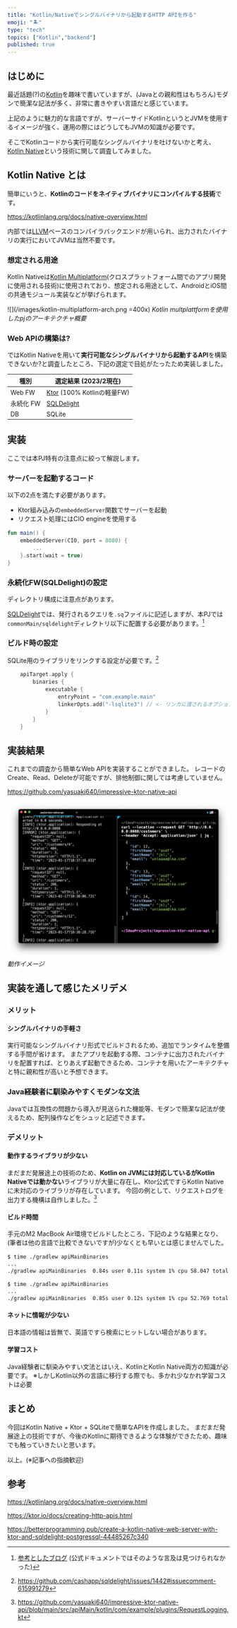 ```yaml
---
title: "Kotlin/Nativeでシングルバイナリから起動するHTTP APIを作る"
emoji: "🏝️"
type: "tech"
topics: ["Kotlin","backend"]
published: true
---
```


## はじめに

最近話題(?)の[Kotlin](https://kotlinlang.org/)を趣味で書いていますが、(Javaとの親和性はもちろん)モダンで簡潔な記法が多く、非常に書きやすい言語だと感じています。

上記のように魅力的な言語ですが、サーバーサイドKotlinというとJVMを使用するイメージが強く、運用の際にはどうしてもJVMの知識が必要です。

そこでKotlinコードから実行可能なシングルバイナリを吐けないかと考え、[Kotlin Native](https://kotlinlang.org/docs/native-overview.html)という技術に関して調査してみました。

## Kotlin Native とは

簡単にいうと、**Kotlinのコードをネイティブバイナリにコンパイルする技術**です。

https://kotlinlang.org/docs/native-overview.html

内部では[LLVM](https://llvm.org/)ベースのコンパイラバックエンドが用いられ、出力されたバイナリの実行においてJVMは当然不要です。

### 想定される用途

Kotlin Nativeは[Kotlin Multiplatform](https://kotlinlang.org/docs/multiplatform.html)(クロスプラットフォーム間でのアプリ開発に使用される技術)に使用されており、想定される用途として、AndroidとiOS間の共通モジュール実装などが挙げられます。

![](/images/kotlin-multiplatform-arch.png =400x)
*Kotlin multplattformを使用したpjのアーキテクチャ概要*

### Web APIの構築は?

ではKotlin Nativeを用いて**実行可能なシングルバイナリから起動するAPI**を構築できないか?と調査したところ、下記の選定で目処がたったため実装しました。

| 種別      | 選定結果 (2023/2現在)                                               |
| --------- | -----------------------------------------------------------------|
| Web FW    | [Ktor](https://ktor.io/) (100% Kotlinの軽量FW)                    |
| 永続化 FW | [SQLDelight](https://cashapp.github.io/sqldelight/2.0.0-alpha05/) |
| DB        | SQLite                                                           |

## 実装

ここでは本PJ特有の注意点に絞って解説します。

### サーバーを起動するコード

以下の2点を満たす必要があります。

- Ktor組み込みの`embeddedServer`関数でサーバーを起動
- リクエスト処理にはCIO engineを使用する

```kotlin:条件を満たすMain.kt
fun main() {
    embeddedServer(CIO, port = 8080) {
        ...
    }.start(wait = true)
}
```

### 永続化FW(SQLDelight)の設定

ディレクトリ構成に注意点があります。

[SQLDelight](https://cashapp.github.io/sqldelight/2.0.0-alpha05/)では、発行されるクエリを`.sq`ファイルに記述しますが、本PJでは`commonMain/sqldelight`ディレクトリ以下に配置する必要があります。[^1]

### ビルド時の設定

SQLite用のライブラリをリンクする設定が必要です。[^2]

```kts:build.gradle.kts
    apiTarget.apply {
        binaries {
            executable {
                entryPoint = "com.example.main"
                linkerOpts.add("-lsqlite3") // <- リンカに渡されるオプションを追加
            }
        }
    }
```

## 実装結果

これまでの調査から簡単なWeb APIを実装することができました。
レコードのCreate、Read、Deleteが可能ですが、排他制御に関しては考慮していません。

https://github.com/yasuaki640/impressive-ktor-native-api

![](/images/dousa-img.png)
*動作イメージ*

## 実装を通して感じたメリデメ

### メリット

#### シングルバイナリの手軽さ

実行可能なシングルバイナリ形式でビルドされるため、追加でランタイムを整備する手間が省けます。
またアプリを起動する際、コンテナに出力されたバイナリを配置すれば、とりあえず起動できるため、コンテナを用いたアーキテクチャと特に親和性が高いと予想できます。

### Java経験者に馴染みやすくモダンな文法

Javaでは互換性の問題から導入が見送られた機能等、モダンで簡潔な記法が使えるため、配列操作などをシュッと記述できます。

### デメリット

#### 動作するライブラリが少ない

まだまだ発展途上の技術のため、**Kotlin on JVMには対応しているがKotlin Nativeでは動かない**ライブラリが大量に存在し、Ktor公式ですらKotlin Nativeに未対応のライブラリが存在しています。
今回の例として、リクエストログを出力する機構は自作しました。[^3]

[^1]: [参考としたブログ](https://betterprogramming.pub/create-a-kotlin-native-web-server-with-ktor-and-sqldelight-postgressql-44485267c340#:~:text=plugin%20(ll.%2021).-,SQLDelight%20files%20always%20have%20to%20be%20in%20commonMain%20module%20otherwise%20the%20plugin%20will%20not%20find%20them.%20All%20other%20code%20can%20be%20in%20a%20module%20of%20your%20liking%20e.g.%20nativeMain.,-The%20first%20part) (公式ドキュメントではそのような言及は見つけられなかった)
[^2]: https://github.com/cashapp/sqldelight/issues/1442#issuecomment-615991279
[^3]: https://github.com/yasuaki640/impressive-ktor-native-api/blob/main/src/apiMain/kotlin/com/example/plugins/RequestLogging.kt

#### ビルド時間

手元のM2 MacBook Air環境でビルドしたところ、下記のような結果となり、(筆者は他の言語で比較できないですが)少なくとも早いとは感じませんでした。

```shell:初回ビルド
$ time ./gradlew apiMainBinaries
...
./gradlew apiMainBinaries  0.84s user 0.11s system 1% cpu 58.047 total
```

```shell:二回目ビルド
$ time ./gradlew apiMainBinaries
...
./gradlew apiMainBinaries  0.85s user 0.12s system 1% cpu 52.769 total
```

#### ネットに情報が少ない

日本語の情報は皆無で、英語ですら検索にヒットしない場合があります。

#### 学習コスト

Java経験者に馴染みやすい文法とはいえ、KotlinとKotlin Native両方の知識が必要です。
※しかしKotlin以外の言語に移行する際でも、多かれ少なかれ学習コストは必要

## まとめ

今回はKotlin Native + Ktor + SQLiteで簡単なAPIを作成しました。
まだまだ発展途上の技術ですが、今後のKotlinに期待できるような体験ができたため、趣味でも触っていきたいと思います。

以上。(※記事への指摘歓迎)

## 参考

https://kotlinlang.org/docs/native-overview.html

https://ktor.io/docs/creating-http-apis.html

https://betterprogramming.pub/create-a-kotlin-native-web-server-with-ktor-and-sqldelight-postgressql-44485267c340